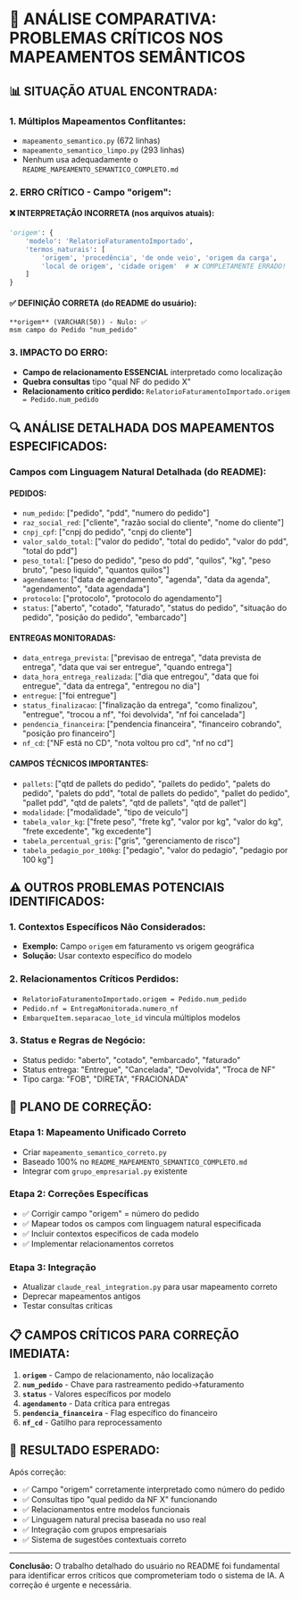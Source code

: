 # 🚨 ANÁLISE COMPARATIVA: PROBLEMAS CRÍTICOS NOS MAPEAMENTOS SEMÂNTICOS

## 📊 **SITUAÇÃO ATUAL ENCONTRADA:**

### **1. Múltiplos Mapeamentos Conflitantes:**
- `mapeamento_semantico.py` (672 linhas) 
- `mapeamento_semantico_limpo.py` (293 linhas)
- Nenhum usa adequadamente o `README_MAPEAMENTO_SEMANTICO_COMPLETO.md`

### **2. ERRO CRÍTICO - Campo "origem":**

#### ❌ **INTERPRETAÇÃO INCORRETA (nos arquivos atuais):**
```python
'origem': {
    'modelo': 'RelatorioFaturamentoImportado',
    'termos_naturais': [
        'origem', 'procedência', 'de onde veio', 'origem da carga',
        'local de origem', 'cidade origem'  # ❌ COMPLETAMENTE ERRADO!
    ]
}
```

#### ✅ **DEFINIÇÃO CORRETA (do README do usuário):**
```
**origem** (VARCHAR(50)) - Nulo: ✅
msm campo do Pedido "num_pedido"
```

### **3. IMPACTO DO ERRO:**
- **Campo de relacionamento ESSENCIAL** interpretado como localização
- **Quebra consultas** tipo "qual NF do pedido X"
- **Relacionamento crítico perdido:** `RelatorioFaturamentoImportado.origem = Pedido.num_pedido`

## 🔍 **ANÁLISE DETALHADA DOS MAPEAMENTOS ESPECIFICADOS:**

### **Campos com Linguagem Natural Detalhada (do README):**

#### **PEDIDOS:**
- `num_pedido`: ["pedido", "pdd", "numero do pedido"]
- `raz_social_red`: ["cliente", "razão social do cliente", "nome do cliente"]
- `cnpj_cpf`: ["cnpj do pedido", "cnpj do cliente"]
- `valor_saldo_total`: ["valor do pedido", "total do pedido", "valor do pdd", "total do pdd"]
- `peso_total`: ["peso do pedido", "peso do pdd", "quilos", "kg", "peso bruto", "peso liquido", "quantos quilos"]
- `agendamento`: ["data de agendamento", "agenda", "data da agenda", "agendamento", "data agendada"]
- `protocolo`: ["protocolo", "protocolo do agendamento"]
- `status`: ["aberto", "cotado", "faturado", "status do pedido", "situação do pedido", "posição do pedido", "embarcado"]

#### **ENTREGAS MONITORADAS:**
- `data_entrega_prevista`: ["previsao de entrega", "data prevista de entrega", "data que vai ser entregue", "quando entrega"]
- `data_hora_entrega_realizada`: ["dia que entregou", "data que foi entregue", "data da entrega", "entregou no dia"]
- `entregue`: ["foi entregue"]
- `status_finalizacao`: ["finalização da entrega", "como finalizou", "entregue", "trocou a nf", "foi devolvida", "nf foi cancelada"]
- `pendencia_financeira`: ["pendencia financeira", "financeiro cobrando", "posição pro financeiro"]
- `nf_cd`: ["NF está no CD", "nota voltou pro cd", "nf no cd"]

#### **CAMPOS TÉCNICOS IMPORTANTES:**
- `pallets`: ["qtd de pallets do pedido", "pallets do pedido", "palets do pedido", "palets do pdd", "total de pallets do pedido", "pallet do pedido", "pallet pdd", "qtd de palets", "qtd de pallets", "qtd de pallet"]
- `modalidade`: ["modalidade", "tipo de veiculo"]
- `tabela_valor_kg`: ["frete peso", "frete kg", "valor por kg", "valor do kg", "frete excedente", "kg excedente"]
- `tabela_percentual_gris`: ["gris", "gerenciamento de risco"]
- `tabela_pedagio_por_100kg`: ["pedagio", "valor do pedagio", "pedagio por 100 kg"]

## ⚠️ **OUTROS PROBLEMAS POTENCIAIS IDENTIFICADOS:**

### **1. Contextos Específicos Não Considerados:**
- **Exemplo:** Campo `origem` em faturamento vs origem geográfica
- **Solução:** Usar contexto específico do modelo

### **2. Relacionamentos Críticos Perdidos:**
- `RelatorioFaturamentoImportado.origem = Pedido.num_pedido`
- `Pedido.nf = EntregaMonitorada.numero_nf`
- `EmbarqueItem.separacao_lote_id` vincula múltiplos modelos

### **3. Status e Regras de Negócio:**
- Status pedido: "aberto", "cotado", "embarcado", "faturado"
- Status entrega: "Entregue", "Cancelada", "Devolvida", "Troca de NF"
- Tipo carga: "FOB", "DIRETA", "FRACIONADA"

## 🔧 **PLANO DE CORREÇÃO:**

### **Etapa 1: Mapeamento Unificado Correto**
- Criar `mapeamento_semantico_correto.py`
- Baseado 100% no `README_MAPEAMENTO_SEMANTICO_COMPLETO.md`
- Integrar com `grupo_empresarial.py` existente

### **Etapa 2: Correções Específicas**
- ✅ Corrigir campo "origem" = número do pedido
- ✅ Mapear todos os campos com linguagem natural especificada
- ✅ Incluir contextos específicos de cada modelo
- ✅ Implementar relacionamentos corretos

### **Etapa 3: Integração**
- Atualizar `claude_real_integration.py` para usar mapeamento correto
- Deprecar mapeamentos antigos
- Testar consultas críticas

## 📋 **CAMPOS CRÍTICOS PARA CORREÇÃO IMEDIATA:**

1. **`origem`** - Campo de relacionamento, não localização
2. **`num_pedido`** - Chave para rastreamento pedido→faturamento
3. **`status`** - Valores específicos por modelo
4. **`agendamento`** - Data crítica para entregas
5. **`pendencia_financeira`** - Flag específico do financeiro
6. **`nf_cd`** - Gatilho para reprocessamento

## 🎯 **RESULTADO ESPERADO:**

Após correção:
- ✅ Campo "origem" corretamente interpretado como número do pedido
- ✅ Consultas tipo "qual pedido da NF X" funcionando
- ✅ Relacionamentos entre modelos funcionais
- ✅ Linguagem natural precisa baseada no uso real
- ✅ Integração com grupos empresariais
- ✅ Sistema de sugestões contextuais correto

---
**Conclusão:** O trabalho detalhado do usuário no README foi fundamental para identificar erros críticos que comprometeriam todo o sistema de IA. A correção é urgente e necessária. 